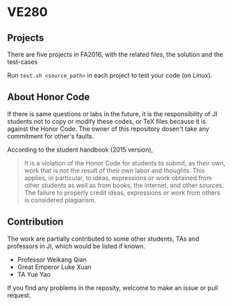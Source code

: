 # VE280

## Projects

There are five projects in FA2016, with the related files, the solution and the test-cases

Run `test.sh <source_path>` in each project to test your code (on Linux).

## About Honor Code

If there is same questions or labs in the future, it is the responsibility of JI students not to copy or modify these codes, 
or TeX files because it is against the Honor Code. The owner of this repository dosen't take any commitment for other's faults.

According to the student handbook (2015 version),
> It is a violation of the Honor Code for students to submit, as their own, work that is not the result of their own
labor and thoughts. This applies, in particular, to ideas, expressions or work obtained from other students as well
as from books, the internet, and other sources. The failure to properly credit ideas, expressions or work from
others is considered plagiarism.

## Contribution

The work are partially contributed to some other students, TAs and professors in JI, which would be listed if known.

+ Professor Weikang Qian
+ Great Emperor Luke Xuan
+ TA Yue Yao

If you find any problems in the reposity, welcome to make an issue or pull request.
